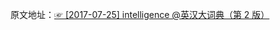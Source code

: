 原文地址：[☞ [2017-07-25] intelligence @英汉大词典（第 2 版） ](http://mp.weixin.qq.com/s/eYbCjvuwn-Yranr7BpFfEg)  
